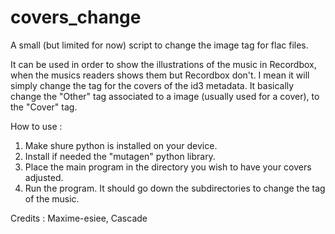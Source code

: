 # covers_change
A small (but limited for now) script to change the image tag for flac files.

It can be used in order to show the illustrations of the music in Recordbox, when the musics readers shows them but Recordbox don't.
I mean it will simply change the tag for the covers of the id3 metadata.
It basically change the "Other" tag associated to a image (usually used for a cover), to the "Cover" tag.

How to use :
1. Make shure python is installed on your device.
2. Install if needed the "mutagen" python library.
3. Place the main program in the directory you wish to have your covers adjusted. 
4. Run the program. It should go down the subdirectories to change the tag of the music.

Credits : 
Maxime-esiee, Cascade
